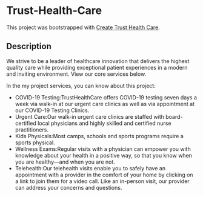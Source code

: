 # Trust-Health-Care

This project was bootstrapped with [Create Trust Health Care](https://trust-health-care.web.app).

## Description
We strive to be a leader of healthcare innovation that delivers the highest quality care while providing exceptional patient experiences in a modern and inviting environment. View our core services below.

In the my project services, you can know about this project:
<ul>
<li>COVID-19 Testing:TrustHealthCare offers COVID-19 testing seven days a week via walk-in at our urgent care clinics as well as via appointment at our COVID-19 Testing Clinics.</li>
<li>Urgent Care:Our walk-in urgent care clinics are staffed with board-certified local physicians and highly skilled and certified nurse practitioners.</li>
<li>Kids Physicals:Most camps, schools and sports programs require a sports physical.</li>
<li>Wellness Exams:Regular visits with a physician can empower you with knowledge about your health in a positive way, so that you know when you are healthy—and when you are not.</li>
<li>Telehealth:Our telehealth visits enable you to safely have an appointment with a provider in the comfort of your home by clicking on a link to join them for a video call. Like an in-person visit, our provider can address your concerns and questions.</li>
</ul>

